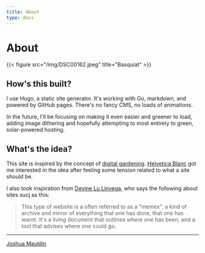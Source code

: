 ```yaml
---
title: About
type: docs
---
```

# About

{{< figure src="/img/DSC00162.jpeg" title="Basquiat" >}}

## How's this built?
I use Hugo, a static site generator. It's working with Go, markdown, and powered by GitHub pages. There's no fancy CMS, no loads of animations. 

In the future, I'll be focusing on making it even easier and greener to load, adding image dithering and hopefully attempting to most entirely to green, solar-powered hosting.

## What's the idea?

This site is inspired by the concept of [digital gardening](https://www.technologyreview.com/2020/09/03/1007716/digital-gardens-let-you-cultivate-your-own-little-bit-of-the-internet/). [Helvetica Blanc](https://helveticablanc.com) got me interested in the idea after feeling some tension related to what a site should be.

I also took inspiration from [Devine Lu Linvega](https://wiki.xxiivv.com/site/home.html), who says the following about sites sucj as this:

> This type of website is a often referred to as a "memex", a kind of archive and mirror of everything that one has done, that one has learnt. It's a living document that outlines where one has been, and a tool that advises where one could go. 


---

[Joshua Mauldin](/me)